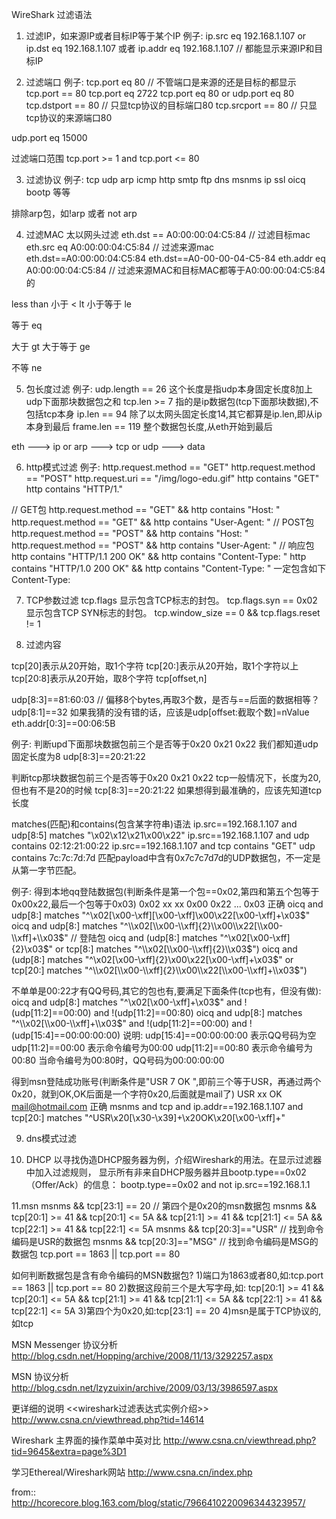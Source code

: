 WireShark 过滤语法

1. 过滤IP，如来源IP或者目标IP等于某个IP
例子:
ip.src eq 192.168.1.107 or ip.dst eq 192.168.1.107
或者
ip.addr eq 192.168.1.107 // 都能显示来源IP和目标IP

2. 过滤端口
例子:
tcp.port eq 80 // 不管端口是来源的还是目标的都显示
tcp.port == 80
tcp.port eq 2722
tcp.port eq 80 or udp.port eq 80
tcp.dstport == 80 // 只显tcp协议的目标端口80
tcp.srcport == 80 // 只显tcp协议的来源端口80

udp.port eq 15000

过滤端口范围
tcp.port >= 1 and tcp.port <= 80

3. 过滤协议
例子:
tcp
udp
arp
icmp
http
smtp
ftp
dns
msnms
ip
ssl
oicq
bootp
等等

排除arp包，如!arp 或者 not arp

4. 过滤MAC
太以网头过滤
eth.dst == A0:00:00:04:C5:84 // 过滤目标mac
eth.src eq A0:00:00:04:C5:84 // 过滤来源mac
eth.dst==A0:00:00:04:C5:84
eth.dst==A0-00-00-04-C5-84
eth.addr eq A0:00:00:04:C5:84 // 过滤来源MAC和目标MAC都等于A0:00:00:04:C5:84的

less than 小于 < lt 
小于等于 le

等于 eq

大于 gt
大于等于 ge

不等 ne


5. 包长度过滤
例子:
udp.length == 26 这个长度是指udp本身固定长度8加上udp下面那块数据包之和
tcp.len >= 7 指的是ip数据包(tcp下面那块数据),不包括tcp本身
ip.len == 94 除了以太网头固定长度14,其它都算是ip.len,即从ip本身到最后
frame.len == 119 整个数据包长度,从eth开始到最后

eth ---> ip or arp ---> tcp or udp ---> data

6. http模式过滤
例子:
http.request.method == "GET"
http.request.method == "POST"
http.request.uri == "/img/logo-edu.gif"
http contains "GET"
http contains "HTTP/1."

// GET包
http.request.method == "GET" && http contains "Host: "
http.request.method == "GET" && http contains "User-Agent: "
// POST包
http.request.method == "POST" && http contains "Host: "
http.request.method == "POST" && http contains "User-Agent: "
// 响应包
http contains "HTTP/1.1 200 OK" && http contains "Content-Type: "
http contains "HTTP/1.0 200 OK" && http contains "Content-Type: "
一定包含如下
Content-Type:


7. TCP参数过滤
tcp.flags 显示包含TCP标志的封包。
tcp.flags.syn == 0x02   显示包含TCP SYN标志的封包。
tcp.window_size == 0 && tcp.flags.reset != 1

8. 过滤内容

tcp[20]表示从20开始，取1个字符
tcp[20:]表示从20开始，取1个字符以上
tcp[20:8]表示从20开始，取8个字符
tcp[offset,n]

udp[8:3]==81:60:03 // 偏移8个bytes,再取3个数，是否与==后面的数据相等？
udp[8:1]==32 如果我猜的没有错的话，应该是udp[offset:截取个数]=nValue
eth.addr[0:3]==00:06:5B

例子:
判断upd下面那块数据包前三个是否等于0x20 0x21 0x22
我们都知道udp固定长度为8
udp[8:3]==20:21:22

判断tcp那块数据包前三个是否等于0x20 0x21 0x22
tcp一般情况下，长度为20,但也有不是20的时候
tcp[8:3]==20:21:22
如果想得到最准确的，应该先知道tcp长度

matches(匹配)和contains(包含某字符串)语法
ip.src==192.168.1.107 and udp[8:5] matches "\\x02\\x12\\x21\\x00\\x22"
ip.src==192.168.1.107 and udp contains 02:12:21:00:22
ip.src==192.168.1.107 and tcp contains "GET"
udp contains 7c:7c:7d:7d 匹配payload中含有0x7c7c7d7d的UDP数据包，不一定是从第一字节匹配。

例子:
得到本地qq登陆数据包(判断条件是第一个包==0x02,第四和第五个包等于0x00x22,最后一个包等于0x03)
0x02 xx xx 0x00 0x22 ... 0x03
正确
oicq and udp[8:] matches "^\\x02[\\x00-\\xff][\\x00-\\xff]\\x00\\x22[\\x00-\\xff]+\\x03$"
oicq and udp[8:] matches "^\\x02[\\x00-\\xff]{2}\\x00\\x22[\\x00-\\xff]+\\x03$" // 登陆包
oicq and (udp[8:] matches "^\\x02[\\x00-\\xff]{2}\\x03$" or tcp[8:] matches "^\\x02[\\x00-\\xff]{2}\\x03$")
oicq and (udp[8:] matches "^\\x02[\\x00-\\xff]{2}\\x00\\x22[\\x00-\\xff]+\\x03$" or tcp[20:] matches "^\\x02[\\x00-\\xff]{2}\\x00\\x22[\\x00-\\xff]+\\x03$")

不单单是00:22才有QQ号码,其它的包也有,要满足下面条件(tcp也有，但没有做):
oicq and udp[8:] matches "^\\x02[\\x00-\\xff]+\\x03$" and !(udp[11:2]==00:00) and !(udp[11:2]==00:80)
oicq and udp[8:] matches "^\\x02[\\x00-\\xff]+\\x03$" and !(udp[11:2]==00:00) and !(udp[15:4]==00:00:00:00)
说明:
udp[15:4]==00:00:00:00 表示QQ号码为空
udp[11:2]==00:00 表示命令编号为00:00
udp[11:2]==00:80 表示命令编号为00:80
当命令编号为00:80时，QQ号码为00:00:00:00

得到msn登陆成功账号(判断条件是"USR 7 OK ",即前三个等于USR，再通过两个0x20，就到OK,OK后面是一个字符0x20,后面就是mail了)
USR xx OK mail@hotmail.com
正确
msnms and tcp and ip.addr==192.168.1.107 and tcp[20:] matches "^USR\\x20[\\x30-\\x39]+\\x20OK\\x20[\\x00-\\xff]+"

9. dns模式过滤

10. DHCP
以寻找伪造DHCP服务器为例，介绍Wireshark的用法。在显示过滤器中加入过滤规则，
显示所有非来自DHCP服务器并且bootp.type==0x02（Offer/Ack）的信息：
bootp.type==0x02 and not ip.src==192.168.1.1

11.msn
msnms && tcp[23:1] == 20 // 第四个是0x20的msn数据包
msnms && tcp[20:1] >= 41 && tcp[20:1] <= 5A && tcp[21:1] >= 41 && tcp[21:1] <= 5A && tcp[22:1] >= 41 && tcp[22:1] <= 5A
msnms && tcp[20:3]=="USR" // 找到命令编码是USR的数据包
msnms && tcp[20:3]=="MSG" // 找到命令编码是MSG的数据包
tcp.port == 1863 || tcp.port == 80

如何判断数据包是含有命令编码的MSN数据包?
1)端口为1863或者80,如:tcp.port == 1863 || tcp.port == 80
2)数据这段前三个是大写字母,如:
tcp[20:1] >= 41 && tcp[20:1] <= 5A && tcp[21:1] >= 41 && tcp[21:1] <= 5A && tcp[22:1] >= 41 && tcp[22:1] <= 5A
3)第四个为0x20,如:tcp[23:1] == 20
4)msn是属于TCP协议的,如tcp

MSN Messenger 协议分析
http://blog.csdn.net/Hopping/archive/2008/11/13/3292257.aspx

MSN 协议分析
http://blog.csdn.net/lzyzuixin/archive/2009/03/13/3986597.aspx

更详细的说明
<<wireshark过滤表达式实例介绍>>
http://www.csna.cn/viewthread.php?tid=14614

Wireshark 主界面的操作菜单中英对比
http://www.csna.cn/viewthread.php?tid=9645&extra=page%3D1

学习Ethereal/Wireshark网站
http://www.csna.cn/index.php

from:: http://hcorecore.blog.163.com/blog/static/7966410220096344323957/